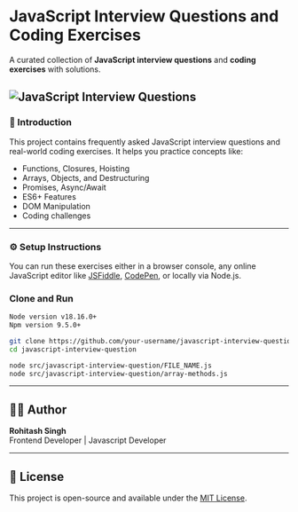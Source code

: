 # JavaScript Interview Questions and Coding Exercises

A curated collection of **JavaScript interview questions** and **coding exercises** with solutions.

![JavaScript Interview Questions](https://img.shields.io/badge/JavaScript-Interview%20Questions-blue.svg)
---

### 📌 Introduction

This project contains frequently asked JavaScript interview questions and real-world coding exercises. It helps you practice concepts like:

- Functions, Closures, Hoisting
- Arrays, Objects, and Destructuring
- Promises, Async/Await
- ES6+ Features
- DOM Manipulation
- Coding challenges

---

### ⚙️ Setup Instructions

You can run these exercises either in a browser console, any online JavaScript editor like [JSFiddle](https://jsfiddle.net), [CodePen](https://codepen.io), or locally via Node.js.

### Clone and Run

```bash
Node version v18.16.0+
Npm version 9.5.0+

git clone https://github.com/your-username/javascript-interview-question.git
cd javascript-interview-question

node src/javascript-interview-question/FILE_NAME.js
node src/javascript-interview-question/array-methods.js

```
---

## 🧑‍💻 Author

**Rohitash Singh**  
Frontend Developer | Javascript Developer

---

## 📜 License

This project is open-source and available under the [MIT License](LICENSE).

